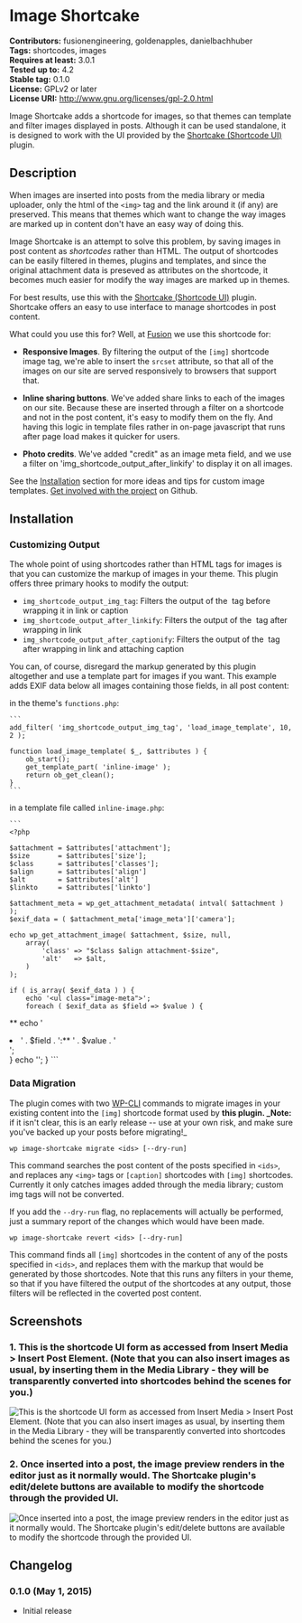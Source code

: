 # Image Shortcake #
**Contributors:** fusionengineering, goldenapples, danielbachhuber  
**Tags:** shortcodes, images  
**Requires at least:** 3.0.1  
**Tested up to:** 4.2  
**Stable tag:** 0.1.0  
**License:** GPLv2 or later  
**License URI:** http://www.gnu.org/licenses/gpl-2.0.html  

Image Shortcake adds a shortcode for images, so that themes can template and filter images displayed in posts. Although it can be used standalone, it is designed to work with the UI provided by the [Shortcake (Shortcode UI)](https://github.com/fusioneng/Shortcake) plugin.

## Description ##

When images are inserted into posts from the media library or media uploader, only the html of the `<img>` tag and the link around it (if any) are preserved. This means that themes which want to change the way images are marked up in content don't have an easy way of doing this.

Image Shortcake is an attempt to solve this problem, by saving images in post content as _shortcodes_ rather than HTML. The output of shortcodes can be easily filtered in themes, plugins and templates, and since the original attachment data is preseved as attributes on the shortcode, it becomes much easier for modify the way images are marked up in themes.

For best results, use this with the [Shortcake (Shortcode UI)](https://github.com/fusioneng/Shortcake) plugin. Shortcake offers an easy to use interface to manage shortcodes in post content.

What could you use this for? Well, at [Fusion](http://fusion.net) we use this shortcode for:

* **Responsive Images**. By filtering the output of the `[img]` shortcode image tag, we're able to insert the `srcset` attribute, so that all of
  the images on our site are served responsively to browsers that support that.

* **Inline sharing buttons**. We've added share links to each of the images on our site. Because these are inserted through a filter on a shortcode and not in the post content, it's easy to modify them on the fly. And having this logic in template files rather in on-page javascript that runs after page load makes it quicker for users.

* **Photo credits**. We've added "credit" as an image meta field, and we use a filter on 'img_shortcode_output_after_linkify' to display it on all images.

See the [Installation](#Installation) section for more ideas and tips for custom image templates. [Get involved with the project](https://github.com/fusioneng/image-shortcake) on Github.

## Installation ##

### Customizing Output ###

The whole point of using shortcodes rather than HTML tags for images is that you can customize the markup of images in your theme. This plugin offers three primary hooks to modify the output:

* `img_shortcode_output_img_tag`: Filters the output of the <img> tag before wrapping it in link or caption
* `img_shortcode_output_after_linkify`: Filters the output of the <img> tag after wrapping in link
* `img_shortcode_output_after_captionify`: Filters the output of the <img> tag after wrapping in link and attaching caption

You can, of course, disregard the markup generated by this plugin altogether and use a template part for images if you want. This example adds EXIF data below all images containing those fields, in all post content:

in the theme's `functions.php`:

	```
	add_filter( 'img_shortcode_output_img_tag', 'load_image_template', 10, 2 );

	function load_image_template( $_, $attributes ) {
		ob_start();
		get_template_part( 'inline-image' );
		return ob_get_clean();
	}
	```

in a template file called `inline-image.php`:

	```
	<?php

	$attachment = $attributes['attachment'];
	$size       = $attributes['size'];
	$class      = $attributes['classes'];
	$align      = $attributes['align']
	$alt        = $attributes['alt']
	$linkto     = $attributes['linkto']

	$attachment_meta = wp_get_attachment_metadata( intval( $attachment ) );
	$exif_data = ( $attachment_meta['image_meta']['camera'];

	echo wp_get_attachment_image( $attachment, $size, null,
		array(
			'class' => "$class $align attachment-$size",
			'alt'   => $alt,
		)
	);

	if ( is_array( $exif_data ) ) {
		echo '<ul class="image-meta">';
		foreach ( $exif_data as $field => $value ) {
**			echo '<li>' . $field . ':** ' . $value . '</li>';  
		}
		echo '</ul>';
	}
	```


### Data Migration ###

The plugin comes with two [WP-CLI](http://wp-cli.org) commands to migrate images in your existing content into the `[img]` shortcode format used by
**this plugin. _Note:** if it isn't clear, this is an early release -- use at your own risk, and make sure you've backed up your posts before migrating!_  

`wp image-shortcake migrate <ids> [--dry-run]`

This command searches the post content of the posts specified in `<ids>`, and replaces any `<img>` tags or `[caption]` shortcodes with `[img]`
shortcodes. Currently it only catches images added through the media library; custom img tags will not be converted.

If you add the `--dry-run` flag, no replacements will actually be performed, just a summary report of the changes which would have been made.

`wp image-shortcake revert <ids> [--dry-run]`

This command finds all `[img]` shortcodes in the content of any of the posts specified in `<ids>`, and replaces them with the markup that would be generated by those shortcodes. Note that this runs any filters in your theme, so that if you have filtered the output of the shortcodes at any output, those filters will be reflected in the coverted post content.

## Screenshots ##

### 1. This is the shortcode UI form as accessed from **Insert Media > Insert Post Element**. (Note that you can also insert images as usual, by inserting them in the Media Library - they will be transparently converted into shortcodes behind the scenes for you.) ###
![This is the shortcode UI form as accessed from **Insert Media > Insert Post Element**. (Note that you can also insert images as usual, by inserting them in the Media Library - they will be transparently converted into shortcodes behind the scenes for you.)](http://s.wordpress.org/extend/plugins/image-shortcake/screenshot-1.png)

### 2. Once inserted into a post, the image preview renders in the editor just as it normally would. The Shortcake plugin's edit/delete buttons are available to modify the shortcode through the provided UI. ###
![Once inserted into a post, the image preview renders in the editor just as it normally would. The Shortcake plugin's edit/delete buttons are available to modify the shortcode through the provided UI.](http://s.wordpress.org/extend/plugins/image-shortcake/screenshot-2.png)


## Changelog ##

### 0.1.0 (May 1, 2015) ###
* Initial release
